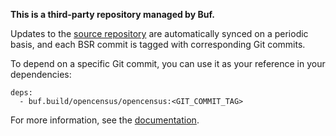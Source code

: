 **This is a third-party repository managed by Buf.**

Updates to the [source repository](https://github.com/GoogleChrome/lighthouse) are automatically
synced on a periodic basis, and each BSR commit is tagged with corresponding Git commits.

To depend on a specific Git commit, you can use it as your reference in your dependencies:

```
deps:
  - buf.build/opencensus/opencensus:<GIT_COMMIT_TAG>
```

For more information, see the [documentation](https://docs.buf.build/bsr/overview).
